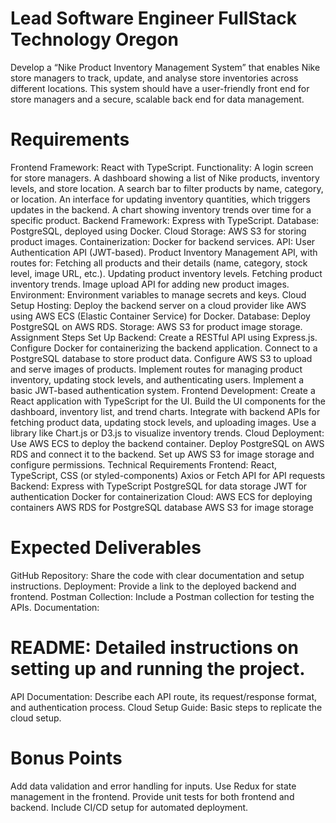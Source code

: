 # Lead Software Engineer FullStack Technology Oregon
Develop a “Nike Product Inventory Management System” that enables Nike store managers to track, update, and analyse store inventories across different locations. This system should have a user-friendly front end for store managers and a secure, scalable back end for data management.
# Requirements
Frontend
Framework: React with TypeScript.
Functionality:
A login screen for store managers.
A dashboard showing a list of Nike products, inventory levels, and store location.
A search bar to filter products by name, category, or location.
An interface for updating inventory quantities, which triggers updates in the backend.
A chart showing inventory trends over time for a specific product.
Backend 
Framework: Express with TypeScript. 
Database: PostgreSQL, deployed using Docker. Cloud Storage: AWS S3 for storing product images. 
Containerization: Docker for backend services. API: User Authentication API (JWT-based). Product Inventory Management API, with routes for: Fetching all products and their details (name, category, stock level, image URL, etc.). Updating product inventory levels. Fetching product inventory trends. Image upload API for adding new product images. Environment: Environment variables to manage secrets and keys.
Cloud Setup
Hosting: Deploy the backend server on a cloud provider like AWS using AWS ECS (Elastic Container Service) for Docker.
Database: Deploy PostgreSQL on AWS RDS.
Storage: AWS S3 for product image storage.
Assignment Steps
Set Up Backend: Create a RESTful API using Express.js.
Configure Docker for containerizing the backend application.
Connect to a PostgreSQL database to store product data.
Configure AWS S3 to upload and serve images of products.
Implement routes for managing product inventory, updating stock levels, and authenticating users.
Implement a basic JWT-based authentication system.
Frontend Development:
Create a React application with TypeScript for the UI.
Build the UI components for the dashboard, inventory list, and trend charts.
Integrate with backend APIs for fetching product data, updating stock levels, and uploading images.
Use a library like Chart.js or D3.js to visualize inventory trends.
Cloud Deployment:
Use AWS ECS to deploy the backend container.
Deploy PostgreSQL on AWS RDS and connect it to the backend.
Set up AWS S3 for image storage and configure permissions.
Technical Requirements
Frontend:
React, TypeScript, CSS (or styled-components)
Axios or Fetch API for API requests
Backend:
Express with TypeScript
PostgreSQL for data storage
JWT for authentication
Docker for containerization
Cloud:
AWS ECS for deploying containers
AWS RDS for PostgreSQL database
AWS S3 for image storage
# Expected Deliverables
GitHub Repository: Share the code with clear documentation and setup instructions.
Deployment: Provide a link to the deployed backend and frontend.
Postman Collection: Include a Postman collection for testing the APIs.
Documentation:

# README: Detailed instructions on setting up and running the project.
API Documentation: Describe each API route, its request/response format, and authentication process.
Cloud Setup Guide: Basic steps to replicate the cloud setup.

# Bonus Points
Add data validation and error handling for inputs.
Use Redux for state management in the frontend.
Provide unit tests for both frontend and backend.
Include CI/CD setup for automated deployment.

